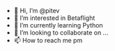 - 👋 Hi, I’m @pitev
- 👀 I’m interested in Betaflight
- 🌱 I’m currently learning Python
- 💞️ I’m looking to collaborate on ...
- 📫 How to reach me pm

<!---
pitev/pitev is a ✨ special ✨ repository because its `README.md` (this file) appears on your GitHub profile.
You can click the Preview link to take a look at your changes.
--->
